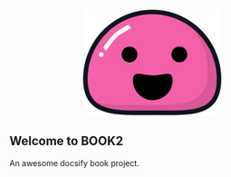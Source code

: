 <p align="center">
  <a href="https://docsify.js.org">
    <img alt="draft" src="./_media/icon.svg">
  </a>
</p>

## Welcome to BOOK2

An awesome docsify book project.
